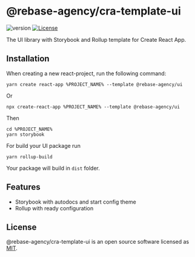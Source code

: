 # @rebase-agency/cra-template-ui

![version](https://img.shields.io/npm/v/@rebase-agency/cra-template-ui) [![License](https://img.shields.io/npm/l/express.svg)](https://github.com/rebase-agency/cra-template-ui/blob/master/LICENSE)

The UI library with Storybook and Rollup template for Create React App.

## Installation

When creating a new react-project, run the following command:

```shell
yarn create react-app %PROJECT_NAME% --template @rebase-agency/ui
```

Or

```shell
npx create-react-app %PROJECT_NAME% --template @rebase-agency/ui
```

Then

```shell
cd %PROJECT_NAME%
yarn storybook
```

For build your UI package run

```shell
yarn rollup-build
```

Your package will build in `dist` folder.

## Features
- Storybook with autodocs and start config theme
- Rollup with ready configuration

## License

@rebase-agency/cra-template-ui is an open source software licensed as [MIT](https://github.com/rebase-agency/cra-template-ui/blob/main/LICENSE).
